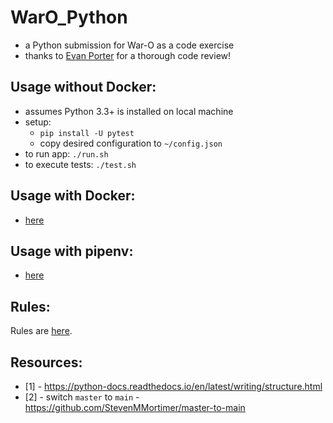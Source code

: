 
WarO_Python
=========

* a Python submission for War-O as a code exercise
* thanks to [Evan Porter](https://github.com/evanepio) for a thorough code review!

Usage without Docker:
---------

* assumes Python 3.3+ is installed on local machine
* setup:
    - `pip install -U pytest`
    - copy desired configuration to `~/config.json`
* to run app: `./run.sh`
* to execute tests: `./test.sh`

Usage with Docker:
---------

* [here](README.docker.md)

Usage with pipenv:
---------

* [here](README.pipenv.md)

Rules:
---------

Rules are [here](Rules.md).

Resources:
---------

* [1] - https://python-docs.readthedocs.io/en/latest/writing/structure.html
* [2] - switch `master` to `main` - https://github.com/StevenMMortimer/master-to-main
